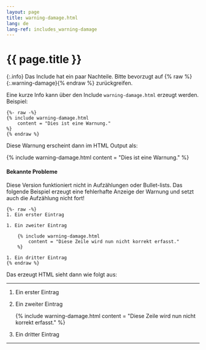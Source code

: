 ```yaml
---
layout: page
title: warning-damage.html
lang: de
lang-ref: includes_warning-damage
---
```

# {{ page.title }}

{:.info}
Das Include hat ein paar Nachteile. Bitte bevorzugt auf {% raw %}{:.warning-damage}{% endraw %} zurückgreifen.

Eine kurze Info kann über den Include `warning-damage.html` erzeugt werden. Beispiel:

```
{%- raw -%}
{% include warning-damage.html 
	content = "Dies ist eine Warnung."
%}
{% endraw %}
```

Diese Warnung erscheint dann im HTML Output als:

{% include warning-damage.html 
	content = "Dies ist eine Warnung."
%}

#### Bekannte Probleme

Diese Version funktioniert nicht in Aufzählungen oder Bullet-lists. Das folgende Beispiel erzeugt eine fehlerhafte Anzeige der Warnung und setzt auch die Aufzählung nicht fort!

```
{%- raw -%}
1. Ein erster Eintrag

1. Ein zweiter Eintrag

	{% include warning-damage.html 
		content = "Diese Zeile wird nun nicht korrekt erfasst."
	%}

1. Ein dritter Eintrag
{% endraw %}
```

Das erzeugt HTML sieht dann wie folgt aus:

----

1. Ein erster Eintrag

1. Ein zweiter Eintrag

	{% include warning-damage.html 
		content = "Diese Zeile wird nun nicht korrekt erfasst."
	%}

1. Ein dritter Eintrag

----
